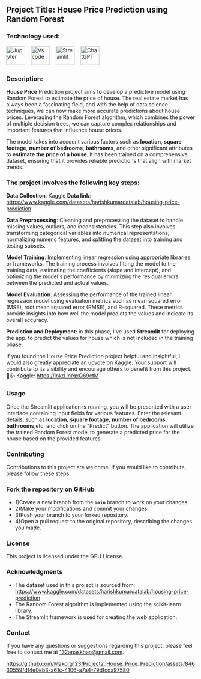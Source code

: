 ## Project Title: House Price Prediction using Random Forest

### Technology used:
<div align ='left'>
<img src ='https://technology.amis.nl/wp-content/uploads/2020/11/image_thumb-27.png', height = "50" alt = 'Jupyter'/><img width='12'/> 
<img src = 'https://cdn.dribbble.com/users/6569/screenshots/16471177/media/8bbfe7fd594073dc6271d5d852c7381a.png', height = "50" alt = 'Vs code'/><img width = '12'/>
<img src = 'https://thomasjpfan.github.io/data-umbrella-2020-streamlit-slides/images/streamlit.png', height = "50" alt = 'Streamlit'/><img width = '12'/>
<img src = 'https://github.githubassets.com/images/modules/logos_page/GitHub-Mark.png', height = "50 alt = 'Github'/><img width = '12'/>
<img src = 'https://img.uxwing.com/wp-content/themes/uxwing/download/brands-social-media/chatgpt-icon.png', height = "50" alt = 'ChatGPT'/><img width = '12'/>
</div>

### Description:
**House Price**  Prediction project aims to develop a predictive model using Random Forest to estimate the price of house. The real estate market has always been a fascinating field, and with the help of data science techniques, we can now make more accurate predictions about house prices. Leveraging the Random Forest algorithm, which combines the power of multiple decision trees, we can capture complex relationships and important features that influence house prices.

The model takes into account various factors such as **location**, **square footage**, **number of bedrooms**, **bathrooms**, and other significant attributes to **estimate the price of a house**. It has been trained on a comprehensive dataset, ensuring that it provides reliable predictions that align with market trends.

### The project involves the following key steps:

**Data Collection**: Kaggle  **Data link**: https://www.kaggle.com/datasets/harishkumardatalab/housing-price-prediction

**Data Preprocessing**: Cleaning and preprocessing the dataset to handle missing values, outliers, and inconsistencies. This step also involves transforming categorical variables into numerical representations, normalizing numeric features, and splitting the dataset into training and testing subsets.

**Model Training**: Implementing linear regression using appropriate libraries or frameworks. The training process involves fitting the model to the training data, estimating the coefficients (slope and intercept), and optimizing the model's performance by minimizing the residual errors between the predicted and actual values.

**Model Evaluation**: Assessing the performance of the trained linear regression model using evaluation metrics such as mean squared error (MSE), root mean squared error (RMSE), and R-squared. These metrics provide insights into how well the model predicts the values and indicate its overall accuracy.

**Prediction and Deployment**: in this phase, I've used **Streamlit** for deploying the app. to predict the  values for house which is not included in the training phase. 

If you found the House Price Prediction project helpful and insightful, I would also greatly appreciate an upvote on Kaggle. Your support will contribute to its visibility and encourage others to benefit from this project. 🙏👍
Kaggle: https://lnkd.in/gxQ69ctM

### Usage
Once the Streamlit application is running, you will be presented with a user interface containing input fields for various features. Enter the relevant details, such as  **location**, **square footage**, **number of bedrooms**, **bathrooms**,etc. and click on the "Predict" button. The application will utilize the trained Random Forest model to generate a predicted price for the house based on the provided features.

### Contributing
Contributions to this project are welcome. If you would like to contribute, please follow these steps:

### Fork the repository on GitHub

- 1)Create a new branch from the **`main`** branch to work on your changes.
- 2)Make your modifications and commit your changes.
- 3)Push your branch to your forked repository.
- 4)Open a pull request to the original repository, describing the changes you made.

### License
This project is licensed under the GPU License.

### Acknowledgments
- The dataset used in this project is sourced from: https://www.kaggle.com/datasets/harishkumardatalab/housing-price-prediction
- The Random Forest algorithm is implemented using the scikit-learn library.
- The Streamlit framework is used for creating the web application.

### Contact
If you have any questions or suggestions regarding this project, please feel free to contact me at 132anaskhan@gmail.com.

https://github.com/Makorg123/Project2_House_Price_Prediction/assets/84630559/df4e0eb3-a61c-4106-a7a4-79dfcda97580

